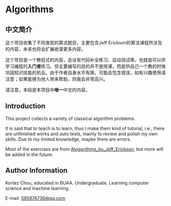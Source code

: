 # Algorithms

## 中文简介
这个项目收集了不同类型的算法题目，主要包含Jeff Erickson的算法课程所涉及的内容，未来也将会扩展收录更多内容。

这个项目是一个教程式的内容，会设有代码补全练习、自动测试等，也就是可以供学习编程的**入门者**练习。但主要编写的目的并不是授课，而是供自己一个教的时候巩固知识技能的机会。由于作者自身水平有限，可能会包含错误，如有兴趣使用请注意；如果能够为他人带来帮助，则我会非常高兴。

请注意，本段是本项目中**唯一**中文的内容。

## Introduction
This project collects a variety of classical algorithm problems.

It is said that to teach is to learn, thus I make them kind of tutorial, i.e., there are unfinished works and auto tests, mainly to review and polish my own skills. Due to my limited knowledge, maybe there are errors.

Most of the exercises are from [Alogorithms_by_Jeff_Erickson]('http://jeffe.cs.illinois.edu/teaching/algorithms/'), but more will be added in the future.

## Author Information
Kortez Chou, educated in BUAA. Undergraduate. Learning computer science and machine learning.

E-mail: 595976736@qq.com